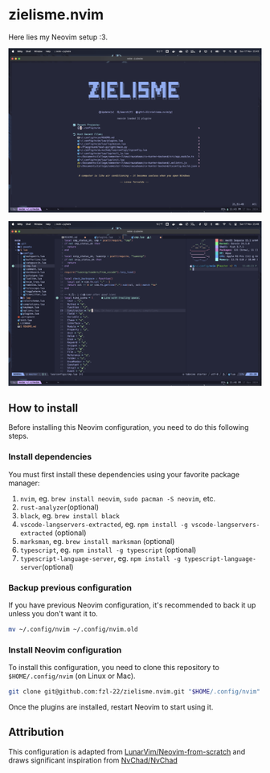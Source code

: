 # zielisme.nvim

Here lies my Neovim setup :3.

![](./assets/dashboard.png)

![](./assets/code.png)

## How to install

Before installing this Neovim configuration, you need to do this following steps.

### Install dependencies

You must first install these dependencies using your favorite package manager:

1. `nvim`, eg. `brew install neovim`, `sudo pacman -S neovim`, etc.
2. `rust-analyzer`(optional)
3. `black`, eg. `brew install black`
4. `vscode-langservers-extracted`, eg. `npm install -g vscode-langservers-extracted` (optional)
5. `marksman`, eg. `brew install marksman` (optional)
6. `typescript`, eg. `npm install -g typescript` (optional)
7. `typescript-language-server`, eg. `npm install -g typescript-language-server`(optional)

### Backup previous configuration

If you have previous Neovim configuration, it's recommended to back it up unless you don't want it to.

```bash
mv ~/.config/nvim ~/.config/nvim.old
```

### Install Neovim configuration

To install this configuration, you need to clone this repository to `$HOME/.config/nvim` (on Linux or Mac).

```bash
git clone git@github.com:fzl-22/zielisme.nvim.git "$HOME/.config/nvim" && nvim
```

Once the plugins are installed, restart Neovim to start using it.

## Attribution

This configuration is adapted from [LunarVim/Neovim-from-scratch](https://github.com/LunarVim/Neovim-from-scratch) and draws significant inspiration from [NvChad/NvChad](https://github.com/NvChad/NvChad)
